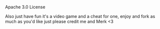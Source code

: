 Apache 3.0 License

Also just have fun it's a video game and a cheat for one, enjoy and fork as much as you'd like just please credit me and Merk <3
